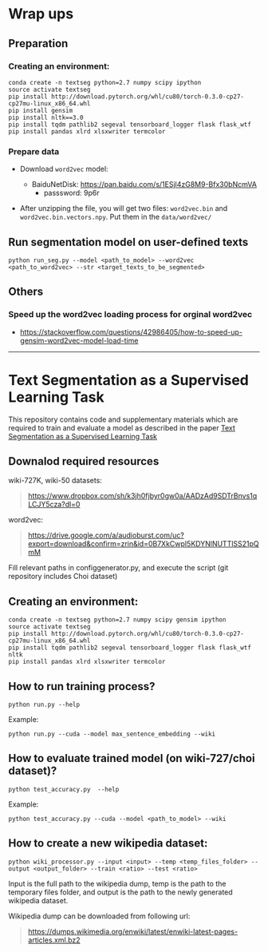 # Wrap ups

## Preparation

### Creating an environment:

    conda create -n textseg python=2.7 numpy scipy ipython 
    source activate textseg
    pip install http://download.pytorch.org/whl/cu80/torch-0.3.0-cp27-cp27mu-linux_x86_64.whl 
    pip install gensim
    pip install nltk==3.0
    pip install tqdm pathlib2 segeval tensorboard_logger flask flask_wtf 
    pip install pandas xlrd xlsxwriter termcolor

### Prepare data
- Download `word2vec` model: 
   - BaiduNetDisk: https://pan.baidu.com/s/1ESjl4zG8M9-Bfx30bNcmVA 
      - passsword: 9p6r

- After unzipping the file, you will get two files: `word2vec.bin` and `word2vec.bin.vectors.npy`. Put them in the `data/word2vec/`


## Run segmentation model on user-defined texts
    python run_seg.py --model <path_to_model> --word2vec <path_to_word2vec> --str <target_texts_to_be_segmented>   

## Others
### Speed up the word2vec loading process for orginal word2vec
- https://stackoverflow.com/questions/42986405/how-to-speed-up-gensim-word2vec-model-load-time


----
# Text Segmentation as a Supervised Learning Task

This repository contains code and supplementary materials which are required to train and evaluate a model as described in the paper [Text Segmentation as a Supervised Learning Task](https://arxiv.org/abs/1803.09337)

## Downalod required resources

wiki-727K, wiki-50 datasets:
>  https://www.dropbox.com/sh/k3jh0fjbyr0gw0a/AADzAd9SDTrBnvs1qLCJY5cza?dl=0

word2vec:
>  https://drive.google.com/a/audioburst.com/uc?export=download&confirm=zrin&id=0B7XkCwpI5KDYNlNUTTlSS21pQmM



Fill relevant paths in configgenerator.py, and execute the script (git repository includes Choi dataset)

## Creating an environment:

    conda create -n textseg python=2.7 numpy scipy gensim ipython 
    source activate textseg
    pip install http://download.pytorch.org/whl/cu80/torch-0.3.0-cp27-cp27mu-linux_x86_64.whl 
    pip install tqdm pathlib2 segeval tensorboard_logger flask flask_wtf nltk
    pip install pandas xlrd xlsxwriter termcolor

## How to run training process?

    python run.py --help

Example:

    python run.py --cuda --model max_sentence_embedding --wiki 

## How to evaluate trained model (on wiki-727/choi dataset)?

    python test_accuracy.py  --help

Example:

    python test_accuracy.py --cuda --model <path_to_model> --wiki



## How to create a new wikipedia dataset:
    python wiki_processor.py --input <input> --temp <temp_files_folder> --output <output_folder> --train <ratio> --test <ratio>

Input is the full path to the wikipedia dump, temp is the path to the temporary files folder, and output is the path to the newly generated wikipedia dataset.

Wikipedia dump can be downloaded from following url:

> https://dumps.wikimedia.org/enwiki/latest/enwiki-latest-pages-articles.xml.bz2



